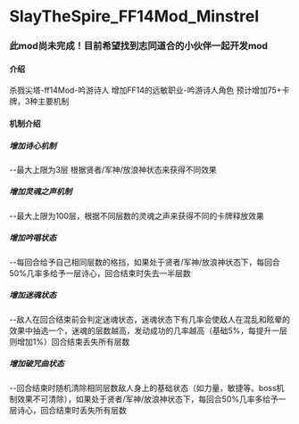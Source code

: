 # SlayTheSpire_FF14Mod_Minstrel

### 此mod尚未完成！目前希望找到志同道合的小伙伴一起开发mod

#### 介绍
杀戮尖塔-ff14Mod-吟游诗人
增加FF14的远敏职业-吟游诗人角色
预计增加75+卡牌，3种主要机制

#### 机制介绍
##### 增加诗心机制
--最大上限为3层 根据贤者/军神/放浪神状态来获得不同效果
##### 增加灵魂之声机制
--最大上限为100层，根据不同层数的灵魂之声来获得不同的卡牌释放效果
##### 增加吟唱状态
--每回合给予自己相同层数的格挡，如果处于贤者/军神/放浪神状态下，每回合50%几率多给予一层诗心，回合结束时失去一半层数
##### 增加迷魂状态
--敌人在回合结束前会判定迷魂状态，迷魂状态下有几率会使敌人在混乱和眩晕的效果中抽选一个，迷魂的层数越高，发动成功的几率越高（基础5%，每提升一层则增加1%）回合结束丢失所有层数
##### 增加破咒曲状态
--回合结束时随机清除相同层数敌人身上的基础状态（如力量，敏捷等。boss机制效果不可清除），如果处于贤者/军神/放浪神状态下，每回合50%几率多给予一层诗心，回合结束时丢失所有层数

